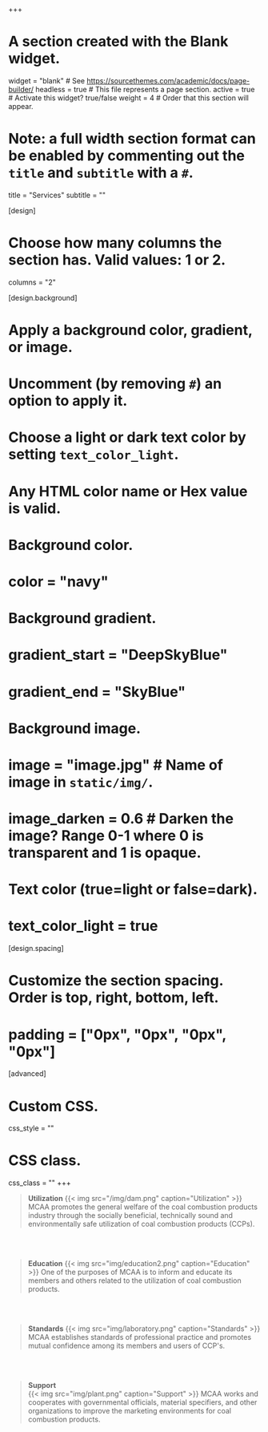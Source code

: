 +++
# A section created with the Blank widget.
widget = "blank"  # See https://sourcethemes.com/academic/docs/page-builder/
headless = true  # This file represents a page section.
active = true  # Activate this widget? true/false
weight = 4  # Order that this section will appear.

# Note: a full width section format can be enabled by commenting out the `title` and `subtitle` with a `#`.
title = "Services"
subtitle = ""

[design]
  # Choose how many columns the section has. Valid values: 1 or 2.
  columns = "2"

[design.background]
  # Apply a background color, gradient, or image.
  #   Uncomment (by removing `#`) an option to apply it.
  #   Choose a light or dark text color by setting `text_color_light`.
  #   Any HTML color name or Hex value is valid.

  # Background color.
  # color = "navy"

  # Background gradient.
  # gradient_start = "DeepSkyBlue"
  # gradient_end = "SkyBlue"

  # Background image.
  # image = "image.jpg"  # Name of image in `static/img/`.
  # image_darken = 0.6  # Darken the image? Range 0-1 where 0 is transparent and 1 is opaque.

  # Text color (true=light or false=dark).
  # text_color_light = true

[design.spacing]
  # Customize the section spacing. Order is top, right, bottom, left.
  # padding = ["0px", "0px", "0px", "0px"]

[advanced]
 # Custom CSS.
 css_style = ""

 # CSS class.
 css_class = ""
+++

> **Utilization** {{< img src="/img/dam.png" caption="Utilization" >}} MCAA promotes the general welfare of the coal combustion products industry through the socially beneficial, technically sound and environmentally safe utilization of coal combustion products (CCPs).

<br/>
<br/>

> **Education** {{< img src="img/education2.png" caption="Education" >}} One of the purposes of MCAA is to inform and educate its members and others related to the utilization of coal combustion products.

<br/>
<br/>

> **Standards** {{< img src="img/laboratory.png" caption="Standards" >}} MCAA establishes standards of professional practice and promotes mutual confidence among its members and users of CCP's.

<br/>
<br/>

> **Support**<br/> {{< img src="img/plant.png" caption="Support" >}} MCAA works and cooperates with governmental officials, material specifiers, and other organizations to improve the marketing environments for coal combustion products.
